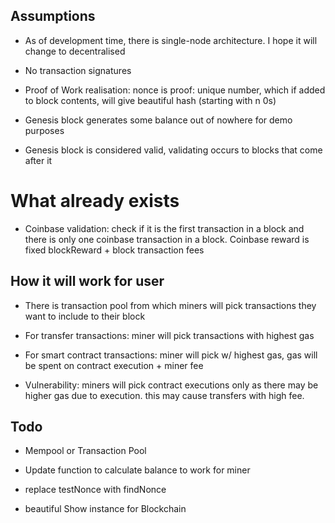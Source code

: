 ## Assumptions

- As of development time, there is single-node architecture. I hope it will change to decentralised

- No transaction signatures

- Proof of Work realisation: nonce is proof: unique number, which if added to block contents, will give beautiful hash (starting with n 0s)

- Genesis block generates some balance out of nowhere for demo purposes
- Genesis block is considered valid, validating occurs to blocks that come after it

# What already exists

- Coinbase validation: check if it is the first transaction in a block and there is only one coinbase transaction in a block. Coinbase reward is fixed blockReward + block transaction fees

## How it will work for user

- There is transaction pool from which miners will pick transactions they want to include to their block

- For transfer transactions: miner will pick transactions with highest gas

- For smart contract transactions: miner will pick w/ highest gas, gas will be spent on contract execution + miner fee

- Vulnerability: miners will pick contract executions only as there may be higher gas due to execution. this may cause transfers with high fee.

## Todo

- Mempool or Transaction Pool

- Update function to calculate balance to work for miner
- replace testNonce with findNonce

- beautiful Show instance for Blockchain

